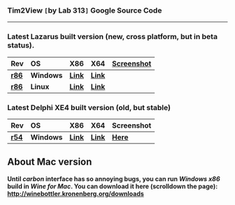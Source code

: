 ### Tim2View `[`by Lab 313`]` Google Source Code ###


---


### Latest Lazarus built version (new, cross platform, but in beta status). ###
| **Rev** | **OS** | **X86** | **X64** | **[Screenshot](http://lab313.ru/t2v/t2v_r86_linux.png)** |
|:--------|:-------|:--------|:--------|:---------------------------------------------------------|
| **[r86](https://code.google.com/p/tim2view/source/detail?r=86)** | **Windows** | **[Link](http://lab313.ru/t2v/tim2view_r86_win32.zip)** | **[Link](http://lab313.ru/t2v/tim2view_r86_win64.zip)** |                                                          |
| **[r86](https://code.google.com/p/tim2view/source/detail?r=86)** | **Linux** | **[Link](http://lab313.ru/t2v/tim2view_r86_linux_x86.tar.gz)** | **[Link](http://lab313.ru/t2v/tim2view_r86_linux_x64.tar.gz)** |                                                          |

### Latest Delphi XE4 built version (old, but stable) ###
| **Rev** | **OS** | **X86** | **X64** | **Screenshot** |
|:--------|:-------|:--------|:--------|:---------------|
| **[r54](https://code.google.com/p/tim2view/source/detail?r=54)** | **Windows** | **[Link](http://lab313.ru/t2v/tim2view_r54_release_x86.zip)** | **[Link](http://lab313.ru/t2v/tim2view_r54_release_x64.zip)** | **[Here](http://lab313.ru/t2v/t2v_r51_release.png)** |


## About Mac version ##
**Until _carbon_ interface has so annoying bugs, you can run _Windows x86_ build in _Wine for Mac_. You can download it here (scrolldown the page): http://winebottler.kronenberg.org/downloads**